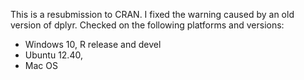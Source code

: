 This is a resubmission to CRAN. I fixed the warning caused by an old version of dplyr. Checked on the following platforms and versions: 

- Windows 10, R release and devel
- Ubuntu 12.40, 
- Mac OS
